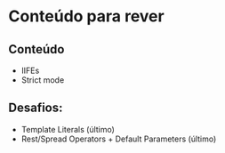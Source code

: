 # Conteúdo para rever

## Conteúdo

- IIFEs
- Strict mode

## Desafios:

- Template Literals (último)
- Rest/Spread Operators + Default Parameters (último)

